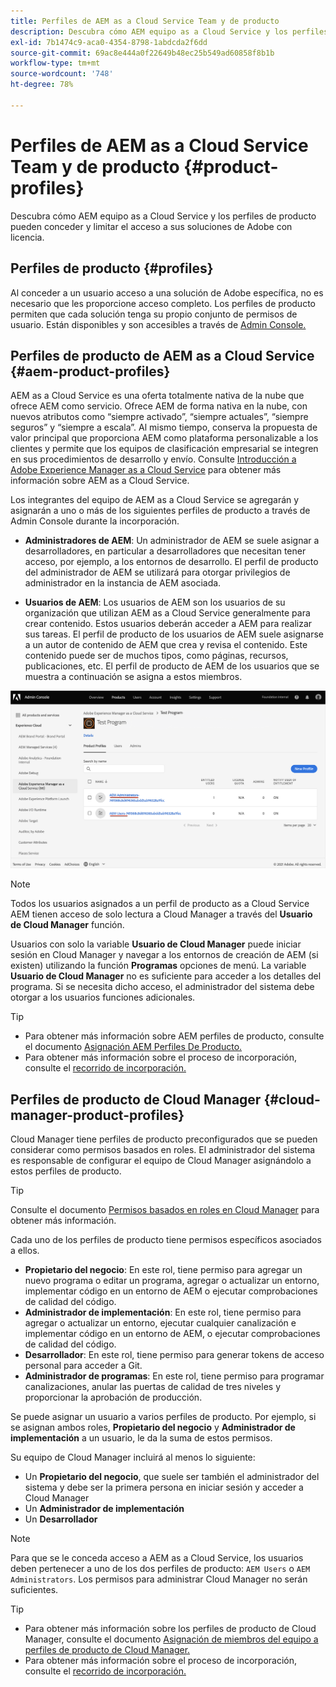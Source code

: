 ```yaml
---
title: Perfiles de AEM as a Cloud Service Team y de producto
description: Descubra cómo AEM equipo as a Cloud Service y los perfiles de producto pueden conceder y limitar el acceso a sus soluciones de Adobe con licencia.
exl-id: 7b1474c9-aca0-4354-8798-1abdcda2f6dd
source-git-commit: 69ac8e444a0f22649b48ec25b549ad60858f8b1b
workflow-type: tm+mt
source-wordcount: '748'
ht-degree: 78%

---
```


# Perfiles de AEM as a Cloud Service Team y de producto {#product-profiles}

Descubra cómo AEM equipo as a Cloud Service y los perfiles de producto pueden conceder y limitar el acceso a sus soluciones de Adobe con licencia.

## Perfiles de producto {#profiles}

Al conceder a un usuario acceso a una solución de Adobe específica, no es necesario que les proporcione acceso completo. Los perfiles de producto permiten que cada solución tenga su propio conjunto de permisos de usuario. Están disponibles y son accesibles a través de [Admin Console.](/help/journey-onboarding/admin-console.md)

## Perfiles de producto de AEM as a Cloud Service {#aem-product-profiles}

AEM as a Cloud Service es una oferta totalmente nativa de la nube que ofrece AEM como servicio. Ofrece AEM de forma nativa en la nube, con nuevos atributos como “siempre activado”, “siempre actuales”, “siempre seguros” y “siempre a escala”. Al mismo tiempo, conserva la propuesta de valor principal que proporciona AEM como plataforma personalizable a los clientes y permite que los equipos de clasificación empresarial se integren en sus procedimientos de desarrollo y envío. Consulte [Introducción a Adobe Experience Manager as a Cloud Service](/help/overview/introduction.md) para obtener más información sobre AEM as a Cloud Service.

Los integrantes del equipo de AEM as a Cloud Service se agregarán y asignarán a uno o más de los siguientes perfiles de producto a través de Admin Console durante la incorporación.

* **Administradores de AEM**: Un administrador de AEM se suele asignar a desarrolladores, en particular a desarrolladores que necesitan tener acceso, por ejemplo, a los entornos de desarrollo. El perfil de producto del administrador de AEM se utilizará para otorgar privilegios de administrador en la instancia de AEM asociada.

* **Usuarios de AEM**: Los usuarios de AEM son los usuarios de su organización que utilizan AEM as a Cloud Service generalmente para crear contenido. Estos usuarios deberán acceder a AEM para realizar sus tareas. El perfil de producto de los usuarios de AEM suele asignarse a un autor de contenido de AEM que crea y revisa el contenido. Este contenido puede ser de muchos tipos, como páginas, recursos, publicaciones, etc. El perfil de producto de AEM de los usuarios que se muestra a continuación se asigna a estos miembros.

![Perfiles de producto](/help/onboarding/assets/admin-console-profiles.png)

>[!NOTE]
>
>Todos los usuarios asignados a un perfil de producto as a Cloud Service AEM tienen acceso de solo lectura a Cloud Manager a través del **Usuario de Cloud Manager** función.
>
>Usuarios con solo la variable **Usuario de Cloud Manager** puede iniciar sesión en Cloud Manager y navegar a los entornos de creación de AEM (si existen) utilizando la función **Programas** opciones de menú. La variable **Usuario de Cloud Manager** no es suficiente para acceder a los detalles del programa. Si se necesita dicho acceso, el administrador del sistema debe otorgar a los usuarios funciones adicionales.

>[!TIP]
>
>* Para obtener más información sobre AEM perfiles de producto, consulte el documento [Asignación AEM Perfiles De Producto.](/help/journey-onboarding/assign-profiles-aem.md)
>* Para obtener más información sobre el proceso de incorporación, consulte el [recorrido de incorporación.](/help/journey-onboarding/overview.md)


## Perfiles de producto de Cloud Manager {#cloud-manager-product-profiles}

Cloud Manager tiene perfiles de producto preconfigurados que se pueden considerar como permisos basados en roles. El administrador del sistema es responsable de configurar el equipo de Cloud Manager asignándolo a estos perfiles de producto.

>[!TIP]
>
>Consulte el documento [Permisos basados en roles en Cloud Manager](/help/onboarding/cloud-manager-introduction.md#role-based-permissions) para obtener más información.

Cada uno de los perfiles de producto tiene permisos específicos asociados a ellos.

* **Propietario del negocio**: En este rol, tiene permiso para agregar un nuevo programa o editar un programa, agregar o actualizar un entorno, implementar código en un entorno de AEM o ejecutar comprobaciones de calidad del código.
* **Administrador de implementación**: En este rol, tiene permiso para agregar o actualizar un entorno, ejecutar cualquier canalización e implementar código en un entorno de AEM, o ejecutar comprobaciones de calidad del código.
* **Desarrollador**: En este rol, tiene permiso para generar tokens de acceso personal para acceder a Git.
* **Administrador de programas**: En este rol, tiene permiso para programar canalizaciones, anular las puertas de calidad de tres niveles y proporcionar la aprobación de producción.

Se puede asignar un usuario a varios perfiles de producto. Por ejemplo, si se asignan ambos roles, **Propietario del negocio** y **Administrador de implementación** a un usuario, le da la suma de estos permisos.

Su equipo de Cloud Manager incluirá al menos lo siguiente:

* Un **Propietario del negocio**, que suele ser también el administrador del sistema y debe ser la primera persona en iniciar sesión y acceder a Cloud Manager
* Un **Administrador de implementación**
* Un **Desarrollador**

>[!NOTE]
>
>Para que se le conceda acceso a AEM as a Cloud Service, los usuarios deben pertenecer a uno de los dos perfiles de producto: `AEM Users` o `AEM Administrators`. Los permisos para administrar Cloud Manager no serán suficientes.

>[!TIP]
>
>* Para obtener más información sobre los perfiles de producto de Cloud Manager, consulte el documento [Asignación de miembros del equipo a perfiles de producto de Cloud Manager.](/help/journey-onboarding/assign-profiles-cloud-manager.md)
>* Para obtener más información sobre el proceso de incorporación, consulte el [recorrido de incorporación.](/help/journey-onboarding/overview.md)

